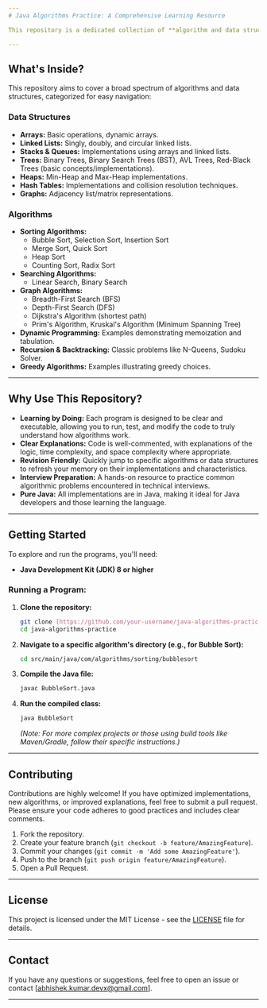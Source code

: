 ```yaml
---
# Java Algorithms Practice: A Comprehensive Learning Resource

This repository is a dedicated collection of **algorithm and data structure implementations written in Java**. It serves as a comprehensive and practical resource for anyone looking to **learn, reinforce, or revise core computer science concepts**. Whether you're a student, a new developer, or preparing for technical interviews, you'll find a wide array of well-commented and executable examples here.

---
```


## What's Inside?

This repository aims to cover a broad spectrum of algorithms and data structures, categorized for easy navigation:

### Data Structures
* **Arrays:** Basic operations, dynamic arrays.
* **Linked Lists:** Singly, doubly, and circular linked lists.
* **Stacks & Queues:** Implementations using arrays and linked lists.
* **Trees:** Binary Trees, Binary Search Trees (BST), AVL Trees, Red-Black Trees (basic concepts/implementations).
* **Heaps:** Min-Heap and Max-Heap implementations.
* **Hash Tables:** Implementations and collision resolution techniques.
* **Graphs:** Adjacency list/matrix representations.

### Algorithms
* **Sorting Algorithms:**
    * Bubble Sort, Selection Sort, Insertion Sort
    * Merge Sort, Quick Sort
    * Heap Sort
    * Counting Sort, Radix Sort
* **Searching Algorithms:**
    * Linear Search, Binary Search
* **Graph Algorithms:**
    * Breadth-First Search (BFS)
    * Depth-First Search (DFS)
    * Dijkstra's Algorithm (shortest path)
    * Prim's Algorithm, Kruskal's Algorithm (Minimum Spanning Tree)
* **Dynamic Programming:** Examples demonstrating memoization and tabulation.
* **Recursion & Backtracking:** Classic problems like N-Queens, Sudoku Solver.
* **Greedy Algorithms:** Examples illustrating greedy choices.

---

## Why Use This Repository?

* **Learning by Doing:** Each program is designed to be clear and executable, allowing you to run, test, and modify the code to truly understand how algorithms work.
* **Clear Explanations:** Code is well-commented, with explanations of the logic, time complexity, and space complexity where appropriate.
* **Revision Friendly:** Quickly jump to specific algorithms or data structures to refresh your memory on their implementations and characteristics.
* **Interview Preparation:** A hands-on resource to practice common algorithmic problems encountered in technical interviews.
* **Pure Java:** All implementations are in Java, making it ideal for Java developers and those learning the language.

---

## Getting Started

To explore and run the programs, you'll need:

* **Java Development Kit (JDK) 8 or higher**

### Running a Program:

1.  **Clone the repository:**
    ```bash
    git clone [https://github.com/your-username/java-algorithms-practice.git](https://github.com/your-username/java-algorithms-practice.git)
    cd java-algorithms-practice
    ```
2.  **Navigate to a specific algorithm's directory (e.g., for Bubble Sort):**
    ```bash
    cd src/main/java/com/algorithms/sorting/bubblesort
    ```
3.  **Compile the Java file:**
    ```bash
    javac BubbleSort.java
    ```
4.  **Run the compiled class:**
    ```bash
    java BubbleSort
    ```
    *(Note: For more complex projects or those using build tools like Maven/Gradle, follow their specific instructions.)*

---

## Contributing

Contributions are highly welcome! If you have optimized implementations, new algorithms, or improved explanations, feel free to submit a pull request. Please ensure your code adheres to good practices and includes clear comments.

1.  Fork the repository.
2.  Create your feature branch (`git checkout -b feature/AmazingFeature`).
3.  Commit your changes (`git commit -m 'Add some AmazingFeature'`).
4.  Push to the branch (`git push origin feature/AmazingFeature`).
5.  Open a Pull Request.

---

## License

This project is licensed under the MIT License - see the [LICENSE](LICENSE) file for details.

---

## Contact

If you have any questions or suggestions, feel free to open an issue or contact [abhishek.kumar.devx@gmail.com].

---
